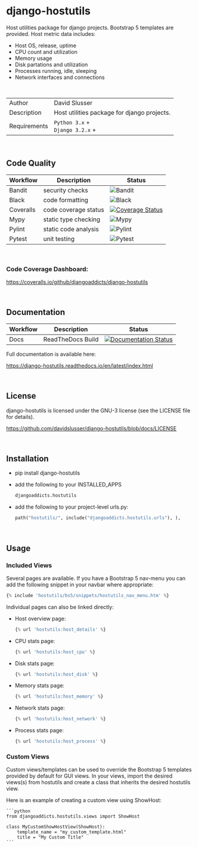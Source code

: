 # django-hostutils
Host utilities package for django projects. Bootstrap 5 templates are provided.  Host metric data includes:
- Host OS, release, uptime
- CPU count and utilization
- Memory usage
- Disk partations and utilization
- Processes running, idle, sleeping
- Network interfaces and connections


<br/>

| | |
|--------------|------|
| Author       | David Slusser |
| Description  | Host utilities package for django projects. |
| Requirements | `Python 3.x` +<br>`Django 3.2.x` + |

<br/>

## Code Quality
| Workflow | Description             | Status                                                                       |
|----------|-------------------------|------------------------------------------------------------------------------|
|Bandit|security checks|![Bandit](https://github.com/davidslusser/workflow_tests/actions/workflows/bandit.yaml/badge.svg)|
|Black|code formatting|![Black](https://github.com/davidslusser/workflow_tests/actions/workflows/black.yaml/badge.svg)|
|Coveralls|code coverage status|[![Coverage Status](https://coveralls.io/repos/github/djangoaddicts/django-hostutils/badge.svg?branch=coveralls)](https://coveralls.io/github/djangoaddicts/django-hostutils?branch=coveralls)|
|Mypy|static type checking|![Mypy](https://github.com/davidslusser/workflow_tests/actions/workflows/mypy.yaml/badge.svg)|
|Pylint|static code analysis|![Pylint](https://github.com/davidslusser/workflow_tests/actions/workflows/pylint.yaml/badge.svg)|
|Pytest|unit testing|![Pytest](https://github.com/davidslusser/workflow_tests/actions/workflows/pytest.yaml/badge.svg)|

<br/>

### Code Coverage Dashboard:
https://coveralls.io/github/djangoaddicts/django-hostutils

<br/>

## Documentation
| Workflow | Description             | Status                                                                       |
|----------|-------------------------|------------------------------------------------------------------------------|
|Docs|ReadTheDocs Build|[![Documentation Status](https://readthedocs.org/projects/django-hostutils/badge/?version=latest)](https://django-hostutils.readthedocs.io/en/latest/?badge=latest)|

Full documentation is available here:

https://django-hostutils.readthedocs.io/en/latest/index.html 

<br/>

## License
django-hostutils is licensed under the GNU-3 license (see the LICENSE file for details).

https://github.com/davidslusser/django-hostutils/blob/docs/LICENSE 

<br/>

## Installation 
- pip install django-hostutils
- add the following to your INSTALLED_APPS

    ```python 
    djangoaddicts.hostutils
    ```
- add the following to your project-level urls.py:
   
   ```python
   path("hostutils/", include("djangoaddicts.hostutils.urls"), ),
   ```

<br/>

## Usage

### Included Views
Several pages are available. If you have a Bootstrap 5 nav-menu you can add the following snippet in your navbar where appropriate:

```python
{% include 'hostutils/bs5/snippets/hostutils_nav_menu.htm' %}
```

Individual pages can also be linked directly:

- Host overview page: 

    ```python
    {% url 'hostutils:host_details' %}
    ```

- CPU stats page: 

    ```python
    {% url 'hostutils:host_cpu' %}
    ```

- Disk stats page: 

    ```python
    {% url 'hostutils:host_disk' %}
    ```

- Memory stats page: 

    ```python
    {% url 'hostutils:host_memory' %}
    ```

- Network stats page: 

    ```python
    {% url 'hostutils:host_network' %}
    ```

- Process stats page: 

    ```python
    {% url 'hostutils:host_process' %}
    ```

### Custom Views
Custom views/templates can be used to override the Bootstrap 5 templates provided by default for GUI views. In your views, import the desired views(s) from hostutils and create a class that inherits the desired hostutils view.

Here is an example of creating a custom view using ShowHost:

    ```python
    from djangoaddicts.hostutils.views import ShowHost

    class MyCustomShowHostView(ShowHost):
        template_name = "my_custom_template.html"
        title = "My Custom Title"
    ```
